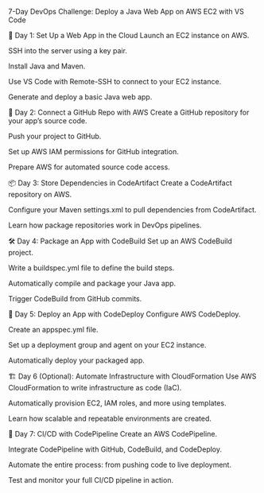  7-Day DevOps Challenge: Deploy a Java Web App on AWS EC2 with VS Code

 🔧 Day 1: Set Up a Web App in the Cloud
Launch an EC2 instance on AWS.

SSH into the server using a key pair.

Install Java and Maven.

Use VS Code with Remote-SSH to connect to your EC2 instance.

Generate and deploy a basic Java web app.

🔗 Day 2: Connect a GitHub Repo with AWS
Create a GitHub repository for your app’s source code.

Push your project to GitHub.

Set up AWS IAM permissions for GitHub integration.

Prepare AWS for automated source code access.

📦 Day 3: Store Dependencies in CodeArtifact
Create a CodeArtifact repository on AWS.

Configure your Maven settings.xml to pull dependencies from CodeArtifact.

Learn how package repositories work in DevOps pipelines.

🛠 Day 4: Package an App with CodeBuild
Set up an AWS CodeBuild project.

Write a buildspec.yml file to define the build steps.

Automatically compile and package your Java app.

Trigger CodeBuild from GitHub commits.

🚀 Day 5: Deploy an App with CodeDeploy
Configure AWS CodeDeploy.

Create an appspec.yml file.

Set up a deployment group and agent on your EC2 instance.

Automatically deploy your packaged app.

🏗 Day 6 (Optional): Automate Infrastructure with CloudFormation
Use AWS CloudFormation to write infrastructure as code (IaC).

Automatically provision EC2, IAM roles, and more using templates.

Learn how scalable and repeatable environments are created.

🔄 Day 7: CI/CD with CodePipeline
Create an AWS CodePipeline.

Integrate CodePipeline with GitHub, CodeBuild, and CodeDeploy.

Automate the entire process: from pushing code to live deployment.

Test and monitor your full CI/CD pipeline in action.


